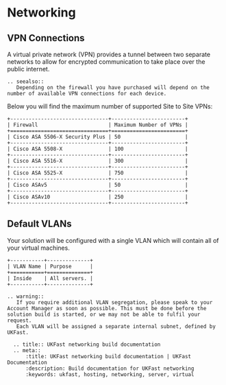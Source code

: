 # Networking

## VPN Connections

A virtual private network (VPN) provides a tunnel between two separate networks to allow for encrypted communication to take place over the public internet.

```eval_rst
.. seealso::
   Depending on the firewall you have purchased will depend on the number of available VPN connections for each device.
```

Below you will find the maximum number of supported Site to Site VPNs:

```eval_rst
+--------------------------------+------------------------+
| Firewall                       | Maximum Number of VPNs |
+================================+========================+
| Cisco ASA 5506-X Security Plus | 50                     |
+--------------------------------+------------------------+
| Cisco ASA 5508-X               | 100                    |
+--------------------------------+------------------------+
| Cisco ASA 5516-X               | 300                    |
+--------------------------------+------------------------+
| Cisco ASA 5525-X               | 750                    |
+--------------------------------+------------------------+
| Cisco ASAv5                    | 50                     |
+--------------------------------+------------------------+
| Cisco ASAv10                   | 250                    |
+--------------------------------+------------------------+
```

## Default VLANs

Your solution will be configured with a single VLAN which will contain all of your virtual machines.

```eval_rst
+-----------+--------------+
| VLAN Name | Purpose      |
+===========+==============+
| Inside    | All servers. |
+-----------+--------------+
```

```eval_rst
.. warning::
   If you require additional VLAN segregation, please speak to your Account Manager as soon as possible. This must be done before the solution build is started, or we may not be able to fulfil your request.
   Each VLAN will be assigned a separate internal subnet, defined by UKFast.
```

```eval_rst
  .. title:: UKFast networking build documentation
  .. meta::
      :title: UKFast networking build documentation | UKFast Documentation
      :description: Build documentation for UKFast networking
      :keywords: ukfast, hosting, networking, server, virtual
```
